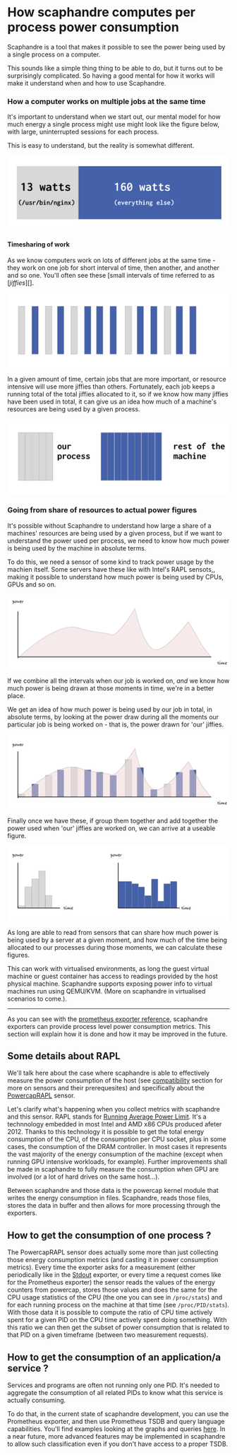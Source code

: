 # How scaphandre computes per process power consumption

Scaphandre is a tool that makes it possible to see the power being used by a single process on a computer.

This sounds like a simple thing thing to be able to do, but it turns out to be surprisingly complicated. So having a good mental for how it works will make it understand when and how to use Scaphandre.
### How a computer works on multiple jobs at the same time

It's important to understand when we start out, our mental model for how much energy a single process might use might look like the figure below, with large, uninterrupted sessions for each process.

This is easy to understand, but the reality is somewhat different.

![what scaphandre does - per process power usage](../img/what-scaphandre-does.png)

#### Timesharing of work

As we know computers work on lots of different jobs at the same time - they work on one job for short interval of time, then another, and another and so one. You'll often see these [small intervals of time referred to as [_jiffies_][].

[jiffies]: https://www.anshulpatel.in/post/linux_cpu_percentage/

![work on jobs is split into jiffies](../img/jiffies.png)

In a given amount of time, certain jobs that are more important, or resource intensive will use more jiffies than others. Fortunately, each job keeps a running total of the total jiffies allocated to it, so if we know how many jiffies have been used in total, it can give us an idea how much of a machine's resources are being used by a given process.

![work on jobs is split into jiffies](../img/total-time-share.png)
### Going from share of resources to actual power figures

It's possible without Scaphandre to understand how large a share of a machines' resources are being used by a given process, but if we want to understand the power used per process, we need to know how much power is being used by the machine in absolute terms.

To do this, we need a sensor of some kind to track power usage by the machien itself. Some servers have these like with Intel's RAPL sensots,, making it possible to understand how much power is being used by CPUs, GPUs and so on.

![Sensors provide power over time](../img/power-over-time.png)

If we combine all the intervals when our job is worked on, _and_ we know how much power is being drawn at those moments in time, we're in a better place.

We get an idea of how much power is being used by our job in total, in absolute terms, by looking at the power draw during all the moments our particular job is being worked on - that is, the power drawn for 'our' jiffies.

![Combined we can see how much the power during 'our' jiffies](../img/power-and-share-of-usage.png)

Finally once we have these, if group them together and add together the power used when 'our' jiffies are worked on, we can arrive at a useable figure.

![Combined we can see how much the power during 'our' jiffies](../img/power-by-process.png)

As long are able to read from sensors that can share how much power is being used by a server at a given moment, and how much of the time  being allocated to our processes during those moments, we can calculate these figures.

This can work with virtualised environments, as long the guest virtual machine or guest container has access to readings provided by the host physical machine. Scaphandre supports exposing power info to virtual machines run using QEMU/KVM. (More on scaphandre in virtualised scenarios to come.).

----


As you can see with the [prometheus exporter reference](../references/exporter-prometheus.md), scaphandre exporters can provide process level power consumption metrics. This section will explain how it is done and how it may be improved in the future.
## Some details about RAPL

We'll talk here about the case where scaphandre is able to effectively measure the power consumption of the host (see [compatibility](../compatibility.md) section for more on sensors and their prerequesites) and specifically about the [PowercapRAPL](../references/sensor-powercap_rapl.md) sensor.

Let's clarify what's happening when you collect metrics with scaphandre and this sensor.
RAPL stands for [Running Average Power Limit](https://01.org/blogs/2014/running-average-power-limit-%E2%80%93-rapl). It's a technnology embedded in most Intel and AMD x86 CPUs produced afeter 2012. Thanks to this technology it is possible to get the total energy consumption of the CPU, of the consumption per CPU socket, plus in some cases, the consumption of the DRAM controller. In most cases it represents the vast majority of the energy consumption of the machine (except when running GPU intensive workloads, for example). Further improvements shall be made in scaphandre to fully measure the consumption when GPU are involved (or a lot of hard drives on the same host...).

Between scaphandre and those data is the powercap kernel module that writes the energy consumption in files. Scaphandre, reads those files, stores the data in buffer and then allows for more processing through the exporters.

## How to get the consumption of one process ?

The PowercapRAPL sensor does actually some more than just collecting those energy consumption metrics (and casting it in power consumption metrics). Every time the exporter asks for a measurement (either periodically like in the [Stdout](../references/exporter-stdout.md) exporter, or every time a request comes like for the Prometheus exporter) the sensor reads the values of the energy counters from powercap, stores those values and does the same for the CPU usage statistics of the CPU (the one you can see in `/proc/stats`) and for each running process on the machine at that time (see `/proc/PID/stats`). With those data it is possible to compute the ratio of CPU time actively spent for a given PID on the CPU time actively spent doing something. With this ratio we can then get the subset of power consumption that is related to that PID on a given timeframe (between two measurement requests).

## How to get the consumption of an application/a service ?

Services and programs are often not running only one PID. It's needed to aggregate the consumption of all related PIDs to know what this service is actually consuming. 

To do that, in the current state of scaphandre development, you can use the Prometheus exporter, and then use Prometheus TSDB and query language capabilities. You'll find examples looking at the graphs and queries [here](https://metrics.hubblo.org). In a near future, more advanced features may be implemented in scaphandre to allow such classification even if you don't have access to a proper TSDB.
